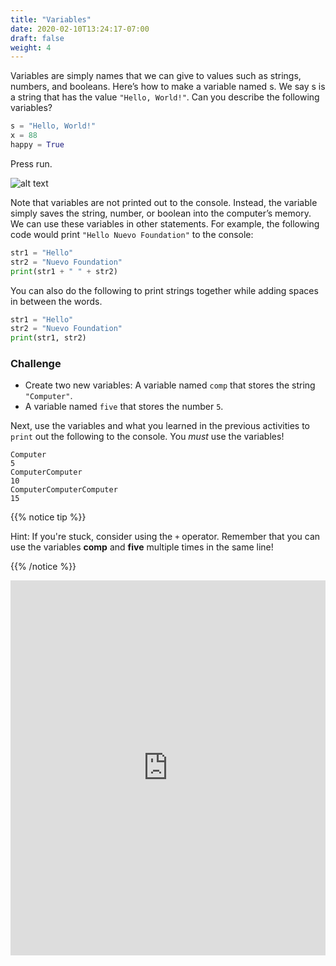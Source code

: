 ```yaml
---
title: "Variables"
date: 2020-02-10T13:24:17-07:00
draft: false
weight: 4
--- 
```


Variables are simply names that we can give to values such as strings, numbers, and booleans. Here’s how to make a variable named s. We say s is a string that has the value `"Hello, World!"`. Can you describe the following variables?

```python
s = "Hello, World!"
x = 88
happy = True
```
Press run. 

![alt text](../../img/variables.png "image of how variables look in repl.it") 

Note that variables are not printed out to the console. Instead, the variable simply saves the string, number, or boolean into the computer’s memory. We can use these variables in other statements. For example, the following code would print `"Hello Nuevo Foundation"` to the console:

```python
str1 = "Hello"
str2 = "Nuevo Foundation"
print(str1 + " " + str2)
```

You can also do the following to print strings together while adding spaces in between the words.

```python
str1 = "Hello"
str2 = "Nuevo Foundation"
print(str1, str2)
```

### Challenge

- Create two new variables: A variable named `comp` that stores the string `"Computer"`.
- A variable named `five` that stores the number `5`.

Next, use the variables and what you learned in the previous activities to `print` out the following to the console. You _must_ use the variables!

    Computer
    5
    ComputerComputer
    10
    ComputerComputerComputer
    15


{{% notice tip %}}

Hint: If you're stuck, consider using the `+` operator. Remember that you can use the variables <b>comp</b> and <b>five</b> multiple times in the same line!

{{% /notice %}}

<iframe height="600px" width="100%" 
 src="https://replit.com/@nuevofoundation/python-blank?lite=true" scrolling="no" frameborder="no" allowtransparency="true" allowfullscreen="true" sandbox="allow-forms allow-pointer-lock allow-popups allow-same-origin allow-scripts allow-modals"></iframe>
